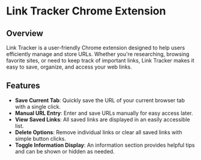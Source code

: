 # Link Tracker Chrome Extension

## Overview
Link Tracker is a user-friendly Chrome extension designed to help users efficiently manage and store URLs. Whether you're researching, browsing favorite sites, or need to keep track of important links, Link Tracker makes it easy to save, organize, and access your web links.

## Features
- **Save Current Tab**: Quickly save the URL of your current browser tab with a single click.
- **Manual URL Entry**: Enter and save URLs manually for easy access later.
- **View Saved Links**: All saved links are displayed in an easily accessible list.
- **Delete Options**: Remove individual links or clear all saved links with simple button clicks.
- **Toggle Information Display**: An information section provides helpful tips and can be shown or hidden as needed.

